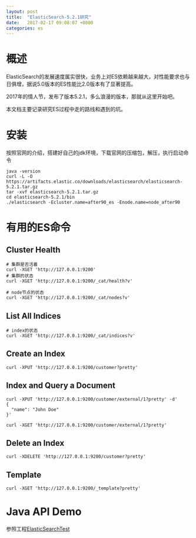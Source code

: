 ```yaml
---
layout: post
title:  "ElasticSearch-5.2.1研究"
date:   2017-02-17 09:08:07 +0800
categories: es
---
```


# 概述
ElasticSearch的发展速度属实很快，业务上对ES依赖越来越大，对性能要求也与日俱增，据说5.0版本的ES性能比2.0版本有了显著提高。

2017年的情人节，发布了版本5.2.1，多么浪漫的版本，那就从这里开始吧。

本文档主要记录研究ES过程中走的路线和遇到的坑。

# 安装
按照官网的介绍，搭建好自己的jdk环境，下载官网的压缩包，解压，执行启动命令

```shell
java -version
curl -L -O https://artifacts.elastic.co/downloads/elasticsearch/elasticsearch-5.2.1.tar.gz
tar -xvf elasticsearch-5.2.1.tar.gz
cd elasticsearch-5.2.1/bin
./elasticsearch -Ecluster.name=after90_es -Enode.name=node_after90
```

# 有用的ES命令

## Cluster Health

```shell
# 集群是否活着
curl -XGET 'http://127.0.0.1:9200'
# 集群的状态
curl -XGET 'http://127.0.0.1:9200/_cat/health?v'

# node节点的状态
curl -XGET 'http://127.0.0.1:9200/_cat/nodes?v'
```

## List All Indices
```shell
# index的状态
curl -XGET 'http://127.0.0.1:9200/_cat/indices?v'
```

## Create an Index
```shell
curl -XPUT 'http://127.0.0.1:9200/customer?pretty'
```

## Index and Query a Document
```shell
curl -XPUT 'http://127.0.0.1:9200/customer/external/1?pretty' -d'
{
  "name": "John Doe"
}'

curl -XGET 'http://127.0.0.1:9200/customer/external/1?pretty'
```

## Delete an Index
```shell
curl -XDELETE 'http://127.0.0.1:9200/customer?pretty'
```

## Template
```shell
curl -XGET 'http://127.0.0.1:9200/_template?pretty'
```

# Java API Demo
参照工程[ElasticSearchTest](https://github.com/zgj0315/esTest/tree/es5.2.1)